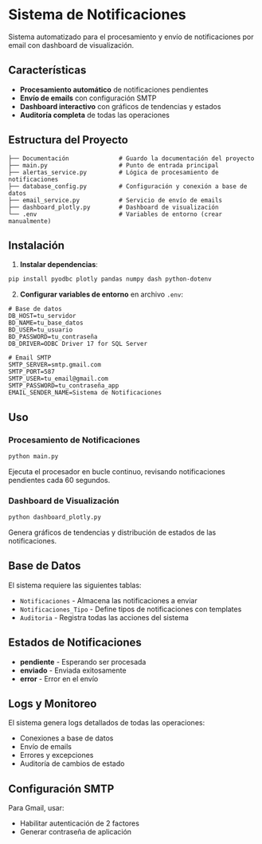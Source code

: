 
# Sistema de Notificaciones

Sistema automatizado para el procesamiento y envío de notificaciones por email con dashboard de visualización.

## Características

- **Procesamiento automático** de notificaciones pendientes
- **Envío de emails** con configuración SMTP
- **Dashboard interactivo** con gráficos de tendencias y estados
- **Auditoría completa** de todas las operaciones

## Estructura del Proyecto

```
├── Documentación              # Guardo la documentación del proyecto   
├── main.py                    # Punto de entrada principal
├── alertas_service.py         # Lógica de procesamiento de notificaciones
├── database_config.py         # Configuración y conexión a base de datos
├── email_service.py           # Servicio de envío de emails
├── dashboard_plotly.py        # Dashboard de visualización
└── .env                       # Variables de entorno (crear manualmente)
```

## Instalación

1. **Instalar dependencias**:
```bash
pip install pyodbc plotly pandas numpy dash python-dotenv
```

2. **Configurar variables de entorno** en archivo `.env`:
```env
# Base de datos
DB_HOST=tu_servidor
BD_NAME=tu_base_datos
BD_USER=tu_usuario
BD_PASSWORD=tu_contraseña
DB_DRIVER=ODBC Driver 17 for SQL Server

# Email SMTP
SMTP_SERVER=smtp.gmail.com
SMTP_PORT=587
SMTP_USER=tu_email@gmail.com
SMTP_PASSWORD=tu_contraseña_app
EMAIL_SENDER_NAME=Sistema de Notificaciones
```

## Uso

### Procesamiento de Notificaciones
```bash
python main.py
```
Ejecuta el procesador en bucle continuo, revisando notificaciones pendientes cada 60 segundos.

### Dashboard de Visualización
```bash
python dashboard_plotly.py
```
Genera gráficos de tendencias y distribución de estados de las notificaciones.

## Base de Datos

El sistema requiere las siguientes tablas:

- `Notificaciones` - Almacena las notificaciones a enviar
- `Notificaciones_Tipo` - Define tipos de notificaciones con templates
- `Auditoria` - Registra todas las acciones del sistema

## Estados de Notificaciones

- **pendiente** - Esperando ser procesada
- **enviado** - Enviada exitosamente
- **error** - Error en el envío

## Logs y Monitoreo

El sistema genera logs detallados de todas las operaciones:
- Conexiones a base de datos
- Envío de emails
- Errores y excepciones
- Auditoría de cambios de estado

## Configuración SMTP

Para Gmail, usar:
- Habilitar autenticación de 2 factores
- Generar contraseña de aplicación
